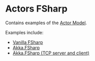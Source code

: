 # Actors FSharp

Contains examples of the [Actor Model](https://en.wikipedia.org/wiki/Actor_model).

Examples include:
* [Vanilla FSharp](src/Actors.FSharp/Vanilla.fs)
* [Akka.FSharp](src/Actors.FSharp/Akka.fs)
* [Akka.FSharp (TCP server and client)](src/Actors.FSharp/AkkaTcp.fs)